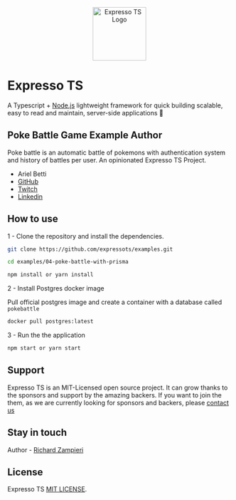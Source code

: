 <p align="center">
  <a href="https://expresso-ts.com/" target="blank"><img src="https://github.com/expressots/expressots/blob/main/media/alogo.png" width="120" alt="Expresso TS Logo" /></a>
</p>

# Expresso TS

A Typescript + [Node.js]("https://nodejs.org/en/") lightweight framework for quick building scalable, easy to read and maintain, server-side applications 🚀

## Poke Battle Game Example Author

Poke battle is an automatic battle of pokemons with authentication system and history of battles per user.
An opinionated Expresso TS Project. 

- Ariel Betti
- [GitHub](https://github.com/ArielBetti)
- [Twitch](https://www.twitch.tv/asancode)
- [Linkedin](https://www.linkedin.com/in/ariel-betti/)

## How to use

1 - Clone the repository and install the dependencies.

```bash
git clone https://github.com/expressots/examples.git

cd examples/04-poke-battle-with-prisma

npm install or yarn install
```

2 - Install Postgres docker image

Pull official postgres image and create a container with a database called `pokebattle`

```bash
docker pull postgres:latest
```

3 - Run the the application

```bash
npm start or yarn start
```

## Support

Expresso TS is an MIT-Licensed open source project. It can grow thanks to the sponsors and support by the amazing backers. If you want to join the them, as we are currently looking for sponsors and backers, please [contact us](richard.zampieri@expresso-ts.com)

## Stay in touch

Author - [Richard Zampieri](https://github.com/rsaz)

## License

Expresso TS [MIT LICENSE](https://github.com/expressots/expressots/blob/main/LICENSE.md).
